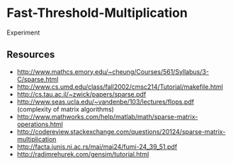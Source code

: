 # Fast-Threshold-Multiplication
Experiment


## Resources
+ http://www.mathcs.emory.edu/~cheung/Courses/561/Syllabus/3-C/sparse.html
+ http://www.cs.umd.edu/class/fall2002/cmsc214/Tutorial/makefile.html
+ http://cs.tau.ac.il/~zwick/papers/sparse.pdf
+ http://www.seas.ucla.edu/~vandenbe/103/lectures/flops.pdf (complexity of matrix algorithms)
+ http://www.mathworks.com/help/matlab/math/sparse-matrix-operations.html
+ http://codereview.stackexchange.com/questions/20124/sparse-matrix-multiplication
+ http://facta.junis.ni.ac.rs/mai/mai24/fumi-24_39_51.pdf
+ http://radimrehurek.com/gensim/tutorial.html
